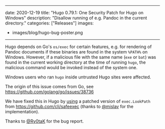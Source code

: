 
---
date: 2020-12-19
title: "Hugo 0.79.1: One Security Patch for Hugo on Windows"
description: "Disallow running of e.g. Pandoc in the current directory."
categories: ["Releases"]
images:
- images/blog/hugo-bug-poster.png

---

Hugo depends on Go's `os/exec` for certain features, e.g. for rendering of Pandoc documents if these binaries are found in the system `%PATH%` on Windows. However, if a malicious file with the same name (`exe` or `bat`) was found in the current working directory at the time of running `hugo`, the malicious command would be invoked instead of the system one.

Windows users who ran `hugo` inside untrusted Hugo sites were affected.

The origin of this issue comes from Go, see https://github.com/golang/go/issues/38736

We have fixed this in Hugo by [using](https://github.com/gohugoio/hugo/commit/4a8267d64a40564aced0695bca05249da17b0eab) a patched version of `exec.LookPath` from https://github.com/cli/safeexec (thanks to [@mislav](https://github.com/mislav) for the implementation).

Thanks to [@Ry0taK](https://github.com/Ry0taK) for the bug report.



